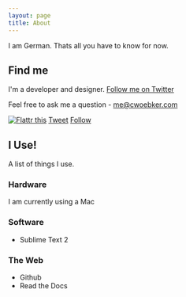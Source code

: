 ```yaml
---
layout: page
title: About
---
```


I am German. Thats all you have to know for now.

## Find me

I'm a developer and designer. [Follow me on Twitter](https://twitter.com/cwoebker)

Feel free to ask me a question - <me@cwoebker.com>

<div id="footerbar">
  <a class="FlattrButton" style="display:none;" rev="flattr;button:compact;" href="http://cwoebker.com"></a>
  <noscript><a href="http://flattr.com/thing/427930/cwoebker" target="_blank">
      <img src="http://api.flattr.com/button/flattr-badge-large.png" alt="Flattr this" title="Flattr this" border="0" /></a></noscript>
  <a href="http://twitter.com/share" class="twitter-share-button" data-count="none" data-via="cwoebker">Tweet</a>
  <script type="text/javascript" src="http://platform.twitter.com/widgets.js"></script>
  <a href="http://twitter.com/cwoebker" class="twitter-follow-button" data-show-count="true">Follow</a>
  <script src="http://platform.twitter.com/widgets.js" type="text/javascript"></script>
</div>

## I Use!

A list of things I use.

### Hardware

I am currently using a Mac

### Software

- Sublime Text 2

### The Web

- Github
- Read the Docs
